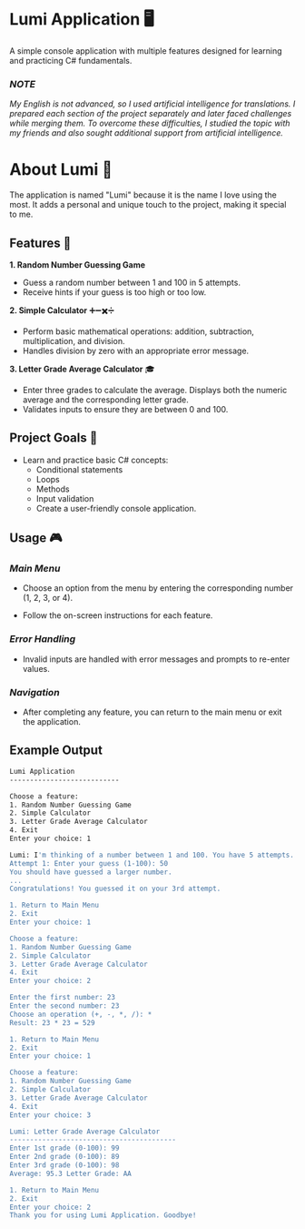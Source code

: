 # Lumi Application 🖥️

A simple console application with multiple features designed for learning and practicing C# fundamentals. 

### *NOTE* 
*My English is not advanced, so I used artificial intelligence for translations. I prepared each section of the project separately and later faced challenges while merging them. To overcome these difficulties, I studied the topic with my friends and also sought additional support from artificial intelligence.*

# About Lumi 🌟
The application is named "Lumi" because it is the name I love using the most. It adds a personal and unique touch to the project, making it special to me.

## Features 🏁

**1. Random Number Guessing Game**
- Guess a random number between 1 and 100 in 5 attempts.
- Receive hints if your guess is too high or too low.

**2. Simple Calculator** ➕➖✖️➗
- Perform basic mathematical operations: addition, subtraction, multiplication, and division.
- Handles division by zero with an appropriate error message.

**3. Letter Grade Average Calculator** 🎓
- Enter three grades to calculate the average.
Displays both the numeric average and the corresponding letter grade.
- Validates inputs to ensure they are between 0 and 100.

## Project Goals 🎯

-  Learn and practice basic C# concepts:
    - Conditional statements
    - Loops
    - Methods
    - Input validation
    - Create a user-friendly console application. 

## **Usage** 🎮
### *Main Menu*
- Choose an option from the menu by entering the corresponding number (1, 2, 3, or 4).

- Follow the on-screen instructions for each feature.

### *Error Handling*

- Invalid inputs are handled with error messages and prompts to re-enter values.

### *Navigation*

- After completing any feature, you can return to the main menu or exit the application.

## Example Output 

```bash 
Lumi Application
---------------------------

Choose a feature:
1. Random Number Guessing Game
2. Simple Calculator
3. Letter Grade Average Calculator
4. Exit
Enter your choice: 1

Lumi: I'm thinking of a number between 1 and 100. You have 5 attempts. Good luck!
Attempt 1: Enter your guess (1-100): 50
You should have guessed a larger number.
...
Congratulations! You guessed it on your 3rd attempt.

1. Return to Main Menu
2. Exit
Enter your choice: 1

Choose a feature:
1. Random Number Guessing Game
2. Simple Calculator
3. Letter Grade Average Calculator
4. Exit
Enter your choice: 2

Enter the first number: 23
Enter the second number: 23
Choose an operation (+, -, *, /): *
Result: 23 * 23 = 529

1. Return to Main Menu
2. Exit
Enter your choice: 1

Choose a feature:
1. Random Number Guessing Game
2. Simple Calculator
3. Letter Grade Average Calculator
4. Exit
Enter your choice: 3

Lumi: Letter Grade Average Calculator
-----------------------------------------
Enter 1st grade (0-100): 99
Enter 2nd grade (0-100): 89
Enter 3rd grade (0-100): 98
Average: 95.3 Letter Grade: AA

1. Return to Main Menu
2. Exit
Enter your choice: 2
Thank you for using Lumi Application. Goodbye!
```